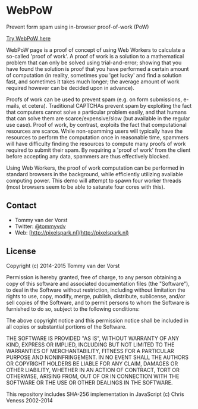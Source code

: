 # WebPoW

Prevent form spam using in-browser proof-of-work (PoW)

[Try WebPoW here](http://pixelspark.github.io/webpow/)

WebPoW page is a proof of concept of using Web Workers to calculate a so-called 'proof of work'. A proof of work is a solution to a mathematical problem that can only be solved using trial-and-error; showing that you have found the solution is proof that you have performed a certain amount of computation (in reality, sometimes you 'get lucky' and find a solution fast, and sometimes it takes much longer; the average amount of work required however can be decided upon in advance).

Proofs of work can be used to prevent spam (e.g. on form submissions, e-mails, et cetera). Traditional CAPTCHAs prevent spam by exploiting the fact that computers cannot solve a particular problem easily, and that humans that can solve them are scarce/expensive/slow (but available in the regular use case). Proof of work, by contrast, exploits the fact that computational resources are scarce. While non-spamming users will typically have the resources to perform the computation once in reasonable time, spammers will have difficulty finding the resources to compute many proofs of work required to submit their spam. By requiring a 'proof of work' from the client before accepting any data, spammers are thus effectively blocked.

Using Web Workers, the proof of work computation can be performed in standard browsers in the background, while efficiently utilizing available computing power. This demo will attempt to spawn four worker threads (most browsers seem to be able to saturate four cores with this).

## Contact
- Tommy van der Vorst
- Twitter: [@tommyvdv](http://twitter.com/tommyvdv)
- Web: [http://pixelspark.nl](http://pixelspark.nl)

## License

Copyright (c) 2014-2015 Tommy van der Vorst

Permission is hereby granted, free of charge, to any person
obtaining a copy of this software and associated documentation
files (the "Software"), to deal in the Software without
restriction, including without limitation the rights to use,
copy, modify, merge, publish, distribute, sublicense, and/or sell
copies of the Software, and to permit persons to whom the
Software is furnished to do so, subject to the following
conditions:

The above copyright notice and this permission notice shall be
included in all copies or substantial portions of the Software.

THE SOFTWARE IS PROVIDED "AS IS", WITHOUT WARRANTY OF ANY KIND,
EXPRESS OR IMPLIED, INCLUDING BUT NOT LIMITED TO THE WARRANTIES
OF MERCHANTABILITY, FITNESS FOR A PARTICULAR PURPOSE AND
NONINFRINGEMENT. IN NO EVENT SHALL THE AUTHORS OR COPYRIGHT
HOLDERS BE LIABLE FOR ANY CLAIM, DAMAGES OR OTHER LIABILITY,
WHETHER IN AN ACTION OF CONTRACT, TORT OR OTHERWISE, ARISING
FROM, OUT OF OR IN CONNECTION WITH THE SOFTWARE OR THE USE OR
OTHER DEALINGS IN THE SOFTWARE.

This repository includes SHA-256 implementation in JavaScript (c) Chris Veness 2002-2014